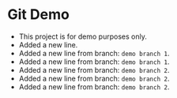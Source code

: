 # Git Demo

- This project is for demo purposes only.
- Added a new line.
- Added a new line from branch: `demo branch 1`.
- Added a new line from branch: `demo branch 1`.
- Added a new line from branch: `demo branch 2`.
- Added a new line from branch: `demo branch 2`.
- Added a new line from branch: `demo branch 2`.